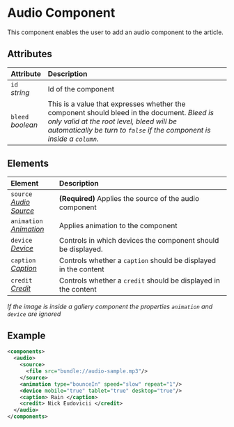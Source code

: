 # Audio Component

This component enables the user to add an audio component to the article.

## Attributes

| Attribute               | Description                                                                                                                                                                                                |
| :---------------------- | :--------------------------------------------------------------------------------------------------------------------------------------------------------------------------------------------------------- |
| `id` <br/> _string_     | Id of the component                                                                                                                                                                                        |
| `bleed` <br/> _boolean_ | This is a value that expresses whether the component should bleed in the document. _Bleed is only valid at the root level, bleed will be automatically be turn to `false` if the component is inside a `column`._ |


## Elements

| Element                                                           | Description                                                       |
| :---------------------------------------------------------------- | :---------------------------------------------------------------- |
| `source` <br/> _‌[Audio Source](./audio/Source.md)_                | **(Required)** Applies the source of the audio component          |
| `animation` <br/> _‌[Animation](../format/AnimationDescriptor.md)_ | Applies animation to the component                                |
| `device` <br/>_[Device](../format/DeviceDescriptor.md)_           | Controls in which devices the component should be displayed.      |
| `caption` <br/>_[Caption](../format/CaptionDescriptor.md)_        | Controls whether a `caption` should be displayed in the content   |
| `credit` <br/>_[Credit](../format/CreditDescriptor.md)_           | Controls whether a `credit` should be displayed in the content    |

_If the image is inside a gallery component the properties `animation` and `device` are ignored_

## Example

```xml
<components>
  <audio>
    <source>
      <file src="bundle://audio-sample.mp3"/>
    </source>
    <animation type="bounceIn" speed="slow" repeat="1"/>
    <device mobile="true" tablet="true" desktop="true"/>
    <caption> Rain </caption>
    <credit> Nick Eudovicii </credit>
  </audio>
</components>
```
